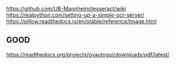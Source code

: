 https://github.com/UB-Mannheim/tesseract/wiki
https://realpython.com/setting-up-a-simple-ocr-server/
https://pillow.readthedocs.io/en/stable/reference/Image.html

## GOOD
https://readthedocs.org/projects/pyautogui/downloads/pdf/latest/

